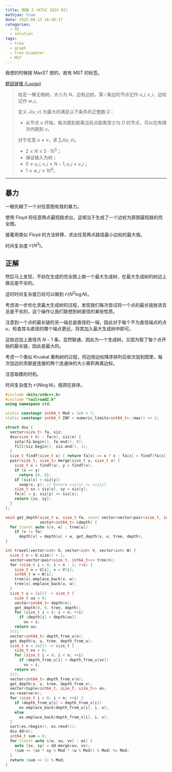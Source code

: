```yaml
---
title: 铁路 2 (KTSC 2024 R1)
mathjax: true
date: 2025-08-13 16:20:17
categories:
  - OI
  - solution
tags:
  - tree
  - graph
  - tree-diameter
  - MST
---
```


我想的时候按 MaxST 想的，故有 MST 的标签。

[题目链接 (Luogu)](https://www.luogu.com.cn/problem/P11238)

> 给定一棵无根树，大小为 $N$，边有边权，第 $i$ 条边的节点记作 $u\_i,v\_i$，边权记作 $w\_i$。
>
> 定义 $J\left(u,v\right)$ 为最大的满足以下条件的正整数 $D$：
> + 从节点 $u$ 开始，每次跳到距离当前点距离至少为 $D$ 的节点，可以在有限次内跳到 $v$。
>
> 对于任意 $u\ne v$，求 $\sum J\left(u,v\right)$。
>
> - $2 \leq N \leq 5\cdot 10^5$；
> - 保证输入为树；
> - $0 \leq u\_i, v\_i \leq N-1 ; u\_i \neq v\_i$；
> - $1 \leq w\_i \leq 10^9$。

<!-- more -->

---

## 暴力

一眼先糊了一个对任意图有效的暴力。

使用 Floyd 将任意两点最短路求出，这相当于生成了一个边权为原图最短路的完全图。

接着用类似 Floyd 的方法转移，求出任意两点路径最小边权的最大值。

时间复杂度 $\mathcal O\left(N^{3}\right)$。

## 正解

然后马上发现，不妨在生成的完全图上做一个最大生成树，在最大生成树的树边上做总是不劣的。

这时时间复杂度已经可以做到 $\mathcal O\left(N^{2}\log N\right)$。

考虑进一步优化求最大生成树的过程，发现我们每次尝试将一个点的最长链放进去总是不劣的，这个操作让我们联想到树直径的某些性质。

注意到一个点的最长链的另一端总是直径的一端，因此对于每个不为直径端点的点 $u$，检查其与直径的哪个端点更远，将其加入最大生成树中即可。

这些边加上直径共 $N-1$ 条，显然联通，因此为一个生成树，又因为取了每个点开始的最长链，因此是最大的。

考虑一个类似 Kruskal 重构树的过程，将边按边权降序排列后依次加到图里，每次加边的贡献是连接的两个连通块的大小乘积再乘边权。

注意取模的时机。

时间复杂度为 $\mathcal O(N\log N)$，瓶颈在排序。

```cpp
#include <bits/stdc++.h>
#include "railroad2.h"
using namespace std;

static constexpr int64_t Mod = 1e9 + 7;
static constexpr int64_t INF = numeric_limits<int64_t>::max() >> 2;

struct dsu {
  vector<size_t> fa, siz;
  dsu(size_t n) : fa(n), siz(n) {
    iota(fa.begin(), fa.end(), 0);
    fill(siz.begin(), siz.end(), 1);
  }
  size_t findf(size_t x) { return fa[x] == x ? x : fa[x] = findf(fa[x]); }
  pair<size_t, size_t> merge(size_t u, size_t v) {
    size_t x = findf(u), y = findf(v);
    if (x == y)
      return {0, 0};
    if (siz[x] > siz[y])
      swap(x, y); // Ensure siz[x] <= siz[y]
    size_t sx = siz[x], sy = siz[y];
    fa[x] = y, siz[y] += siz[x];
    return {sx, sy};
  }
};

void get_depth(size_t u, size_t fa, const vector<vector<pair<size_t, int64_t>>> &tree,
               vector<int64_t> &depth) {
  for (const auto &[v, w] : tree[u])
    if (v != fa)
      depth[v] = depth[u] + w, get_depth(v, u, tree, depth);
}

int travel(vector<int> U, vector<int> V, vector<int> W) {
  size_t n = U.size() + 1;
  vector<vector<pair<size_t, int64_t>>> tree(n);
  for (size_t i = 0; i < n - 1; ++i) {
    size_t u = U[i], v = V[i];
    int64_t w = W[i];
    tree[u].emplace_back(v, w);
    tree[v].emplace_back(u, w);
  }
  size_t u = [&]() -> size_t {
    size_t uu = 0;
    vector<int64_t> depth(n);
    get_depth(0, 0, tree, depth);
    for (size_t i = 0; i < n; ++i)
      if (depth[i] > depth[uu])
        uu = i;
    return uu;
  }();
  vector<int64_t> depth_from_u(n);
  get_depth(u, u, tree, depth_from_u);
  size_t v = [&]() -> size_t {
    size_t vv = 0;
    for (size_t i = 0; i < n; ++i)
      if (depth_from_u[i] > depth_from_u[vv])
        vv = i;
    return vv;
  }();
  vector<int64_t> depth_from_v(n);
  get_depth(v, v, tree, depth_from_v);
  vector<tuple<int64_t, size_t, size_t>> es;
  es.reserve(n);
  for (size_t i = 0; i < n; ++i) {
    if (depth_from_u[i] > depth_from_v[i])
      es.emplace_back(depth_from_u[i], i, u);
    else
      es.emplace_back(depth_from_v[i], i, v);
  }
  sort(es.rbegin(), es.rend());
  dsu dd(n);
  int64_t sum = 0;
  for (const auto &[w, uu, vv] : es) {
    auto [sx, sy] = dd.merge(uu, vv);
    (sum += (sx * sy % Mod * (w % Mod)) % Mod) %= Mod;
  }
  return (sum << 1) % Mod;
}
```
